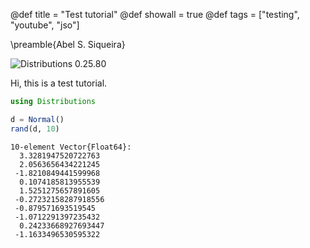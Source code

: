 @def title = "Test tutorial"
@def showall = true
@def tags = ["testing", "youtube", "jso"]

\preamble{Abel S. Siqueira}


![Distributions 0.25.80](https://img.shields.io/badge/Distributions-0.25.80-000?style=flat-square&labelColor=fff")



Hi, this is a test tutorial.

```julia
using Distributions

d = Normal()
rand(d, 10)
```

```plaintext
10-element Vector{Float64}:
  3.3281947520722763
  2.0563656434221245
 -1.8210849441599968
  0.1074185813955539
  1.5251275657891605
 -0.27232158287918556
 -0.879571693519545
 -1.0712291397235432
  0.24233668927693447
 -1.1633496530595322
```

